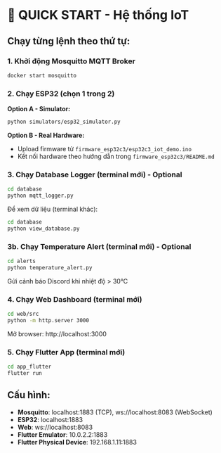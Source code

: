 # 🚀 QUICK START - Hệ thống IoT

## Chạy từng lệnh theo thứ tự:

### 1. Khởi động Mosquitto MQTT Broker

```bash
docker start mosquitto
```

### 2. Chạy ESP32 (chọn 1 trong 2)

**Option A - Simulator:**

```bash
python simulators/esp32_simulator.py
```

**Option B - Real Hardware:**

- Upload firmware từ `firmware_esp32c3/esp32c3_iot_demo.ino`
- Kết nối hardware theo hướng dẫn trong `firmware_esp32c3/README.md`

### 3. Chạy Database Logger (terminal mới) - Optional

```bash
cd database
python mqtt_logger.py
```

Để xem dữ liệu (terminal khác):

```bash
cd database
python view_database.py
```

### 3b. Chạy Temperature Alert (terminal mới) - Optional

```bash
cd alerts
python temperature_alert.py
```

Gửi cảnh báo Discord khi nhiệt độ > 30°C

### 4. Chạy Web Dashboard (terminal mới)

```bash
cd web/src
python -m http.server 3000
```

Mở browser: http://localhost:3000

### 5. Chạy Flutter App (terminal mới)

```bash
cd app_flutter
flutter run
```

## Cấu hình:

- **Mosquitto**: localhost:1883 (TCP), ws://localhost:8083 (WebSocket)
- **ESP32**: localhost:1883
- **Web**: ws://localhost:8083
- **Flutter Emulator**: 10.0.2.2:1883
- **Flutter Physical Device**: 192.168.1.11:1883
